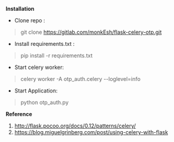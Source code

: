 **Installation**
* Clone repo :
> git clone https://gitlab.com/monkEsh/flask-celery-otp.git

* Install requirements.txt : 
> pip install -r requirements.txt 

* Start celery worker: 
> celery worker -A otp_auth.celery --loglevel=info 

* Start Application: 
> python otp_auth.py

**Reference**
1. http://flask.pocoo.org/docs/0.12/patterns/celery/
2. https://blog.miguelgrinberg.com/post/using-celery-with-flask
